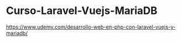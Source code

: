 # Curso-Laravel-Vuejs-MariaDB
https://www.udemy.com/desarrollo-web-en-php-con-laravel-vuejs-y-mariadb/
